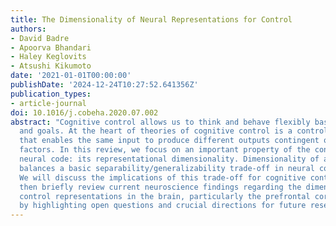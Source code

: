```yaml
---
title: The Dimensionality of Neural Representations for Control
authors:
- David Badre
- Apoorva Bhandari
- Haley Keglovits
- Atsushi Kikumoto
date: '2021-01-01T00:00:00'
publishDate: '2024-12-24T10:27:52.641356Z'
publication_types:
- article-journal
doi: 10.1016/j.cobeha.2020.07.002
abstract: "Cognitive control allows us to think and behave flexibly based on our context
  and goals. At the heart of theories of cognitive control is a control representation
  that enables the same input to produce different outputs contingent on contextual
  factors. In this review, we focus on an important property of the control representation's
  neural code: its representational dimensionality. Dimensionality of a neural representation
  balances a basic separability/generalizability trade-off in neural computation.
  We will discuss the implications of this trade-off for cognitive control. We will
  then briefly review current neuroscience findings regarding the dimensionality of
  control representations in the brain, particularly the prefrontal cortex. We conclude
  by highlighting open questions and crucial directions for future research."
---
```


